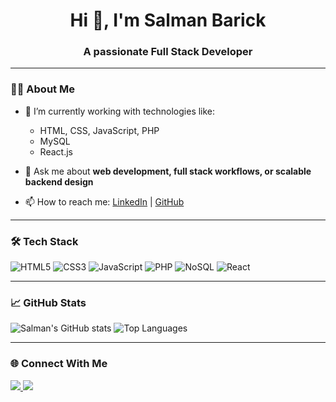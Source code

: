 <h1 align="center">Hi 👋, I'm Salman Barick</h1>
<h3 align="center">A passionate Full Stack Developer</h3>

---

### 🧑‍💻 About Me

- 🌱 I’m currently working with technologies like:
  - HTML, CSS, JavaScript, PHP
  - MySQL
  - React.js

- 💬 Ask me about **web development, full stack workflows, or scalable backend design**

- 📫 How to reach me: [LinkedIn](https://www.linkedin.com/in/salmanbarickm/) | [GitHub](https://github.com/salman-06)

---

### 🛠️ Tech Stack

![HTML5](https://img.shields.io/badge/HTML5-E34F26?style=flat&logo=html5&logoColor=white)
![CSS3](https://img.shields.io/badge/CSS3-1572B6?style=flat&logo=css3&logoColor=white)
![JavaScript](https://img.shields.io/badge/JavaScript-F7DF1E?style=flat&logo=javascript&logoColor=black)
![PHP](https://img.shields.io/badge/PHP-777BB4?style=flat&logo=php&logoColor=white)
![NoSQL](https://img.shields.io/badge/MongoDB-4EA94B?style=flat&logo=mongodb&logoColor=white)
![React](https://img.shields.io/badge/React-61DAFB?style=flat&logo=react&logoColor=black)

---

### 📈 GitHub Stats

<p align="left">
  <img src="https://github-readme-stats.vercel.app/api?username=salman-06&show_icons=true&theme=tokyonight" alt="Salman's GitHub stats" />
  <img src="https://github-readme-stats.vercel.app/api/top-langs/?username=salman-06&layout=compact&theme=tokyonight" alt="Top Languages" />
</p>

---

### 🌐 Connect With Me

<p>
  <a href="[https://linkedin.com/in/salman-06](https://www.linkedin.com/in/salmanbarickm/)" target="_blank">
    <img src="https://img.shields.io/badge/-LinkedIn-blue?style=for-the-badge&logo=linkedin&logoColor=white" />
  </a>
  <a href="https://github.com/salman-06" target="_blank">
    <img src="https://img.shields.io/badge/-GitHub-181717?style=for-the-badge&logo=github&logoColor=white" />
  </a>
</p>
